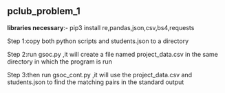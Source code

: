 ## pclub_problem_1

**libraries necessary**:- pip3 install re,pandas,json,csv,bs4,requests



Step 1:copy both python scripts and students.json to a directory 

Step 2:run gsoc.py ,it will create a file named project_data.csv in the same directory in which the program is run

Step 3:then run gsoc_cont.py ,it will use the project_data.csv and students.json to find the matching pairs in the standard output
